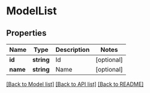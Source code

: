 # ModelList

## Properties
Name | Type | Description | Notes
------------ | ------------- | ------------- | -------------
**id** | **string** | Id | [optional] 
**name** | **string** | Name | [optional] 

[[Back to Model list]](../README.md#documentation-for-models) [[Back to API list]](../README.md#documentation-for-api-endpoints) [[Back to README]](../README.md)


